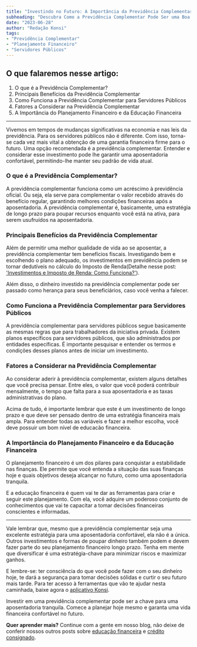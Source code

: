 ```yaml
---
title: "Investindo no Futuro: A Importância da Previdência Complementar para Servidores Públicos"
subheading: "Descubra Como a Previdência Complementar Pode Ser uma Boa Escolha para Você"
date: "2023-06-28"
author: "Redação Konsi"
tags:
- "Previdência Complementar"
- "Planejamento Financeiro"
- "Servidores Públicos"
---
```


## O que falaremos nesse artigo:

1. O que é a Previdência Complementar?
2. Principais Benefícios da Previdência Complementar
3. Como Funciona a Previdência Complementar para Servidores Públicos
4. Fatores a Considerar na Previdência Complementar
5. A Importância do Planejamento Financeiro e da Educação Financeira

---

Vivemos em tempos de mudanças significativas na economia e nas leis da previdência. Para os servidores públicos não é diferente. Com isso, torna-se cada vez mais vital a obtenção de uma garantia financeira firme para o futuro. Uma opção recomendada é a previdência complementar. Entender e considerar esse investimento pode lhe garantir uma aposentadoria confortável, permitindo-lhe manter seu padrão de vida atual.

### O que é a Previdência Complementar?

A previdência complementar funciona como um acréscimo à previdência oficial. Ou seja, ela serve para complementar o valor recebido através do benefício regular, garantindo melhores condições financeiras após a aposentadoria. A previdência complementar é, basicamente, uma estratégia de longo prazo para poupar recursos enquanto você está na ativa, para serem usufruídos na aposentadoria.

### Principais Benefícios da Previdência Complementar

Além de permitir uma melhor qualidade de vida ao se aposentar, a previdência complementar tem benefícios fiscais. Investigando bem e escolhendo o plano adequado, os investimentos em previdência podem se tornar dedutíveis no cálculo do Imposto de Renda(Detalhe nesse post: ['Investimentos e Imposto de Renda: Como Funciona?'](https://konsi.com.br/post/investimentos-e-imposto-de-renda)).

Além disso, o dinheiro investido na previdência complementar pode ser passado como herança para seus beneficiários, caso você venha a falecer.

### Como Funciona a Previdência Complementar para Servidores Públicos

A previdência complementar para servidores públicos segue basicamente as mesmas regras que para trabalhadores da iniciativa privada. Existem planos específicos para servidores públicos, que são administrados por entidades específicas. É importante pesquisar e entender os termos e condições desses planos antes de iniciar um investimento.

### Fatores a Considerar na Previdência Complementar

Ao considerar aderir à previdência complementar, existem alguns detalhes que você precisa pensar. Entre eles, o valor que você poderá contribuir mensalmente, o tempo que falta para a sua aposentadoria e as taxas administrativas do plano.

Acima de tudo, é importante lembrar que este é um investimento de longo prazo e que deve ser pensado dentro de uma estratégia financeira mais ampla. Para entender todas as variáveis e fazer a melhor escolha, você deve possuir um bom nível de educacão financeira.

### A Importância do Planejamento Financeiro e da Educação Financeira

O planejamento financeiro é um dos pilares para conquistar a estabilidade nas finanças. Ele permite que você entenda a situação das suas finanças hoje e quais objetivos deseja alcançar no futuro, como uma aposentadoria tranquila.

E a educação financeira é quem vai te dar as ferramentas para criar e seguir este planejamento. Com ela, você adquire um poderoso conjunto de conhecimentos que vai te capacitar a tomar decisões financeiras conscientes e informadas.

---

Vale lembrar que, mesmo que a previdência complementar seja uma excelente estratégia para uma aposentadoria confortável, ela não é a única. Outros investimentos e formas de poupar dinheiro também podem e devem fazer parte do seu planejamento financeiro longo prazo. Tenha em mente que diversificar é uma estratégia-chave para minimizar riscos e maximizar ganhos.

E lembre-se: ter consciência do que você pode fazer com o seu dinheiro hoje, te dará a segurança para tomar decisões sólidas e curtir o seu futuro mais tarde. Para ter acesso à ferramentas que vão te ajudar nesta caminhada, baixe agora o [aplicativo Konsi](https://konsi.com.br/download). 

Investir em uma previdência complementar pode ser a chave para uma aposentadoria tranquila. Comece a planejar hoje mesmo e garanta uma vida financeira confortável no futuro. 

**Quer aprender mais?** Continue com a gente em nosso blog, não deixe de conferir nossos outros posts sobre [educação financeira](https://konsi.com.br/categoria/educacao-financeira) e [crédito consignado](https://konsi.com.br/categoria/credito-consignado).
